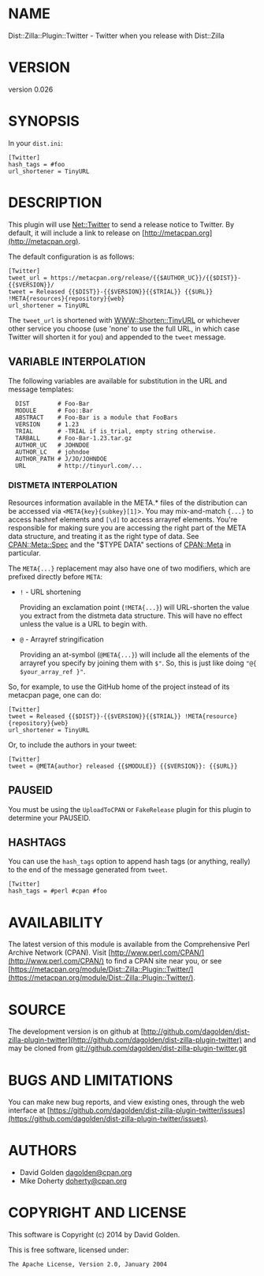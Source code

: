 # NAME

Dist::Zilla::Plugin::Twitter - Twitter when you release with Dist::Zilla

# VERSION

version 0.026

# SYNOPSIS

In your `dist.ini`:

    [Twitter]
    hash_tags = #foo
    url_shortener = TinyURL

# DESCRIPTION

This plugin will use [Net::Twitter](https://metacpan.org/pod/Net::Twitter) to send a release notice to Twitter.
By default, it will include a link to release on [http://metacpan.org](http://metacpan.org).

The default configuration is as follows:

    [Twitter]
    tweet_url = https://metacpan.org/release/{{$AUTHOR_UC}}/{{$DIST}}-{{$VERSION}}/
    tweet = Released {{$DIST}}-{{$VERSION}}{{$TRIAL}} {{$URL}} !META{resources}{repository}{web}
    url_shortener = TinyURL

The `tweet_url` is shortened with [WWW::Shorten::TinyURL](https://metacpan.org/pod/WWW::Shorten::TinyURL) or
whichever other service you choose (use 'none' to use the full URL,
in which case Twitter will shorten it for you) and appended to the
`tweet` message.

## VARIABLE INTERPOLATION

The following variables are available for substitution in the URL
and message templates:

      DIST        # Foo-Bar
      MODULE      # Foo::Bar
      ABSTRACT    # Foo-Bar is a module that FooBars
      VERSION     # 1.23
      TRIAL       # -TRIAL if is_trial, empty string otherwise.
      TARBALL     # Foo-Bar-1.23.tar.gz
      AUTHOR_UC   # JOHNDOE
      AUTHOR_LC   # johndoe
      AUTHOR_PATH # J/JO/JOHNDOE
      URL         # http://tinyurl.com/...

### DISTMETA INTERPOLATION

Resources information available in the META.\* files of the distribution
can be accessed via `<META{key}{subkey}[1]`>. You may mix-and-match
`{...}` to access hashref elements and `[\d]` to access arrayref elements.
You're responsible for making sure you are accessing the right part of
the META data structure, and treating it as the right type of data. See
[CPAN::Meta::Spec](https://metacpan.org/pod/CPAN::Meta::Spec) and the "$TYPE DATA" sections of [CPAN::Meta](https://metacpan.org/pod/CPAN::Meta) in
particular.

The `META{...}` replacement may also have one of two modifiers, which
are prefixed directly before `META`:

- `!` - URL shortening

    Providing an exclamation point (`!META{...}`) will URL-shorten the value
    you extract from the distmeta data structure. This will have no effect unless
    the value is a URL to begin with.

- `@` - Arrayref stringification

    Providing an at-symbol (`@META{...}`) will include all the elements of
    the arrayref you specify by joining them with `$"`. So, this is just like
    doing `"@{ $your_array_ref }"`.

So, for example, to use the GitHub home of the project instead of its metacpan
page, one can do:

    [Twitter]
    tweet = Released {{$DIST}}-{{$VERSION}}{{$TRIAL}} !META{resource}{repository}{web}
    url_shortener = TinyURL

Or, to include the authors in your tweet:

    [Twitter]
    tweet = @META{author} released {{$MODULE}} {{$VERSION}}: {{$URL}}

## PAUSEID

You must be using the `UploadToCPAN` or `FakeRelease` plugin for this plugin to
determine your PAUSEID.

## HASHTAGS

You can use the `hash_tags` option to append hash tags (or anything,
really) to the end of the message generated from `tweet`.

    [Twitter]
    hash_tags = #perl #cpan #foo

# AVAILABILITY

The latest version of this module is available from the Comprehensive Perl
Archive Network (CPAN). Visit [http://www.perl.com/CPAN/](http://www.perl.com/CPAN/) to find a CPAN
site near you, or see [https://metacpan.org/module/Dist::Zilla::Plugin::Twitter/](https://metacpan.org/module/Dist::Zilla::Plugin::Twitter/).

# SOURCE

The development version is on github at [http://github.com/dagolden/dist-zilla-plugin-twitter](http://github.com/dagolden/dist-zilla-plugin-twitter)
and may be cloned from [git://github.com/dagolden/dist-zilla-plugin-twitter.git](git://github.com/dagolden/dist-zilla-plugin-twitter.git)

# BUGS AND LIMITATIONS

You can make new bug reports, and view existing ones, through the
web interface at [https://github.com/dagolden/dist-zilla-plugin-twitter/issues](https://github.com/dagolden/dist-zilla-plugin-twitter/issues).

# AUTHORS

- David Golden <dagolden@cpan.org>
- Mike Doherty <doherty@cpan.org>

# COPYRIGHT AND LICENSE

This software is Copyright (c) 2014 by David Golden.

This is free software, licensed under:

    The Apache License, Version 2.0, January 2004
